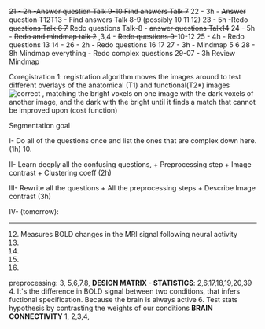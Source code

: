 ~~21 - 2h  -Answer question Talk 9-10   Find answers Talk 7~~
22 - 3h - ~~Answer question  T12T13~~ - ~~Find answers Talk 8~~-9 (possibly 10 11 12)
23 - 5h -~~Redo questions Talk 6 7~~ Redo questions Talk-8 - ~~answer questions Talk14~~
24 - 5h - ~~Redo and mindmap talk 2~~ ,3,4   - ~~Redo questions 9~~-10-12
25 - 4h - Redo questions 13 14 - 
26 - 2h - Redo questions 16 17
27 - 3h  - Mindmap 5 6 
28 - 8h Mindmap everything - Redo complex questions
29-07 - 3h Review Mindmap

Coregistration 1: registration algorithm moves the images around to test different overlays of the anatomical (T1) and functional(T2*) images ![](https://elearning.uni-oldenburg.de/assets/images/icons/green/accept.svg "correct") , matching the bright voxels on one image with the dark voxels of another image, and the dark with the bright until it finds a match that cannot be improved upon (cost function)

Segmentation goal

I- Do all of the questions once and list the ones that are complex down here. (1h)
10.

II- Learn deeply all the confusing questions, + Preprocessing step + Image contrast + Clustering coeff
(2h)

III- Rewrite all the questions + All the preprocessing steps + Describe Image contrast (3h)

IV- (tomorrow): 

---------
12. Measures BOLD changes in the MRI signal following neural activity
17.
18.
20.
21.
preprocessing: 3, 5,6,7,8,
**DESIGN MATRIX - STATISTICS**: 2,6,17,18,19,20,39
4. It's the difference in BOLD signal between two conditions, that infers fuctional specification. Because the brain is always active
6. Test stats hypothesis by contrasting the weights of our conditions
**BRAIN CONNECTIVITY**
1, 2,3,4,